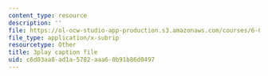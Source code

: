```yaml
---
content_type: resource
description: ''
file: https://ol-ocw-studio-app-production.s3.amazonaws.com/courses/6-004-computation-structures-spring-2017/c6d03aa8ad1a5782aaa60b91b86d0497_P_YdbHBRzC4.vtt
file_type: application/x-subrip
resourcetype: Other
title: 3play caption file
uid: c6d03aa8-ad1a-5782-aaa6-0b91b86d0497
---
```

